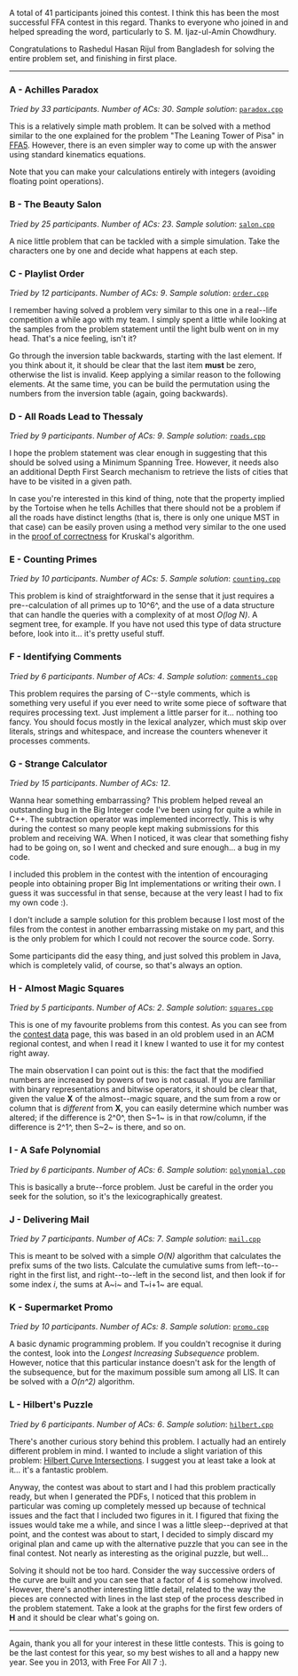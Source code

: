 A total of 41 participants joined this contest. I think this has been the
most successful FFA contest in this regard. Thanks to everyone who joined in
and helped spreading the word, particularly to S. M. Ijaz-ul-Amin Chowdhury.

Congratulations to Rashedul Hasan Rijul from Bangladesh for solving the
entire problem set, and finishing in first place.

- - -

### A - Achilles Paradox ###
*Tried by 33 participants*.
*Number of ACs: 30*.
*Sample solution*:
[`paradox.cpp`](https://github.com/lbv/ffa-pc/blob/master/ffa6-achilles-and-the-tortoise/a-paradox/code/paradox.cpp)

This is a relatively simple math problem. It can be solved with a method
similar to the one explained for the problem "The Leaning Tower of Pisa" in
[FFA5](https://sites.google.com/a/diptongonante.com/ffa-pc/contests/free-for-all-5-sam-loyd-s-puzzle-carnival/editorial-sam-loyd-s-puzzle-carnival).
However, there is an even simpler way to come up with the answer using
standard kinematics equations.

Note that you can make your calculations entirely with integers (avoiding
floating point operations).

### B - The Beauty Salon ###
*Tried by 25 participants*.
*Number of ACs: 23*.
*Sample solution*:
[`salon.cpp`](https://github.com/lbv/ffa-pc/blob/master/ffa6-achilles-and-the-tortoise/b-salon/code/salon.cpp)

A nice little problem that can be tackled with a simple simulation. Take the
characters one by one and decide what happens at each step.

### C - Playlist Order ###
*Tried by 12 participants*.
*Number of ACs: 9*.
*Sample solution*:
[`order.cpp`](https://github.com/lbv/ffa-pc/blob/master/ffa6-achilles-and-the-tortoise/c-order/code/order.cpp)

I remember having solved a problem very similar to this one in a real--life
competition a while ago with my team. I simply spent a little while looking
at the samples from the problem statement until the light bulb went on in my
head. That's a nice feeling, isn't it?

Go through the inversion table backwards, starting with the last element. If
you think about it, it should be clear that the last item **must** be zero,
otherwise the list is invalid. Keep applying a similar reason to the
following elements. At the same time, you can be build the permutation using
the numbers from the inversion table (again, going backwards).

### D - All Roads Lead to Thessaly ###
*Tried by 9 participants*.
*Number of ACs: 9*.
*Sample solution*:
[`roads.cpp`](https://github.com/lbv/ffa-pc/blob/master/ffa6-achilles-and-the-tortoise/d-roads/code/roads.cpp)

I hope the problem statement was clear enough in suggesting that this should
be solved using a Minimum Spanning Tree. However, it needs also an
additional Depth First Search mechanism to retrieve the lists of cities that
have to be visited in a given path.

In case you're interested in this kind of thing, note that the property
implied by the Tortoise when he tells Achilles that there should not be a
problem if all the roads have distinct lengths (that is, there is only one
unique MST in that case) can be easily proven using a method very similar to
the one used in the [proof of
correctness](http://en.wikipedia.org/wiki/Kruskal%27s_algorithm#Proof_of_correctness)
for Kruskal's algorithm.

### E - Counting Primes ###
*Tried by 10 participants*.
*Number of ACs: 5*.
*Sample solution*:
[`counting.cpp`](https://github.com/lbv/ffa-pc/blob/master/ffa6-achilles-and-the-tortoise/e-counting/code/counting.cpp)

This problem is kind of straightforward in the sense that it just requires a
pre--calculation of all primes up to 10^6^, and the use of a data structure
that can handle the queries with a complexity of at most *O(log N)*. A
segment tree, for example. If you have not used this type of data structure
before, look into it... it's pretty useful stuff.

### F - Identifying Comments ###
*Tried by 6 participants*.
*Number of ACs: 4*.
*Sample solution*:
[`comments.cpp`](https://github.com/lbv/ffa-pc/blob/master/ffa6-achilles-and-the-tortoise/f-comments/code/comments.cpp)

This problem requires the parsing of C--style comments, which is something
very useful if you ever need to write some piece of software that requires
processing text. Just implement a little parser for it... nothing too fancy.
You should focus mostly in the lexical analyzer, which must skip over
literals, strings and whitespace, and increase the counters whenever it
processes comments.

### G - Strange Calculator ###
*Tried by 15 participants*.
*Number of ACs: 12*.

Wanna hear something embarrassing? This problem helped reveal an outstanding
bug in the Big Integer code I've been using for quite a while in C++. The
subtraction operator was implemented incorrectly. This is why during the
contest so many people kept making submissions for this problem and
receiving WA. When I noticed, it was clear that something fishy had to be
going on, so I went and checked and sure enough... a bug in my code.

I included this problem in the contest with the intention of encouraging
people into obtaining proper Big Int implementations or writing their own. I
guess it was successful in that sense, because at the very least I had to fix
my own code :).

I don't include a sample solution for this problem because I lost most of
the files from the contest in another embarrassing mistake on my part, and
this is the only problem for which I could not recover the source code.
Sorry.

Some participants did the easy thing, and just solved this problem in Java,
which is completely valid, of course, so that's always an option.

### H - Almost Magic Squares ###
*Tried by 5 participants*.
*Number of ACs: 2*.
*Sample solution*:
[`squares.cpp`](https://github.com/lbv/ffa-pc/blob/master/ffa6-achilles-and-the-tortoise/h-squares/code/squares.cpp)

This is one of my favourite problems from this contest. As you can see from
the [contest
data](https://sites.google.com/a/diptongonante.com/ffa-pc/contests/free-for-all-6/free-for-all-6---conte)
page, this was based in an old problem used in an ACM regional contest, and
when I read it I knew I wanted to use it for my contest right away.

The main observation I can point out is this: the fact that the modified
numbers are increased by powers of two is not casual. If you are familiar
with binary representations and bitwise operators, it should be clear that,
given the value **X** of the almost--magic square, and the sum from a row or
column that is *different* from **X**, you can easily determine which
number was altered; if the difference is 2^0^, then S~1~ is in that
row/column, if the difference is 2^1^, then S~2~ is there, and so on.

### I - A Safe Polynomial ###
*Tried by 6 participants*.
*Number of ACs: 6*.
*Sample solution*:
[`polynomial.cpp`](https://github.com/lbv/ffa-pc/blob/master/ffa6-achilles-and-the-tortoise/i-polynomial/code/polynomial.cpp)

This is basically a brute--force problem. Just be careful in the order you
seek for the solution, so it's the lexicographically greatest.

### J - Delivering Mail ###
*Tried by 7 participants*.
*Number of ACs: 7*.
*Sample solution*:
[`mail.cpp`](https://github.com/lbv/ffa-pc/blob/master/ffa6-achilles-and-the-tortoise/j-mail/code/mail.cpp)

This is meant to be solved with a simple *O(N)* algorithm that calculates the
prefix sums of the two lists. Calculate the cumulative sums from
left--to--right in the first list, and right--to--left in the second list,
and then look if for some index *i*, the sums at A~i~ and T~i+1~ are equal.

### K - Supermarket Promo ###
*Tried by 10 participants*.
*Number of ACs: 8*.
*Sample solution*:
[`promo.cpp`](https://github.com/lbv/ffa-pc/blob/master/ffa6-achilles-and-the-tortoise/k-promo/code/promo.cpp)

A basic dynamic programming problem. If you couldn't recognise it during the
contest, look into the *Longest Increasing Subsequence* problem. However,
notice that this particular instance doesn't ask for the length of the
subsequence, but for the maximum possible sum among all LIS. It can be
solved with a *O(n^2)* algorithm.

### L - Hilbert's Puzzle ###
*Tried by 6 participants*.
*Number of ACs: 6*.
*Sample solution*:
[`hilbert.cpp`](https://github.com/lbv/ffa-pc/blob/master/ffa6-achilles-and-the-tortoise/l-hilbert/code/hilbert.cpp)

There's another curious story behind this problem. I actually had an
entirely different problem in mind. I wanted to include a slight variation
of this problem: [Hilbert Curve
Intersections](http://contests.vanb.org/2003regionals/8-24/problems/hilbert/hilbert.html).
I suggest you at least take a look at it... it's a fantastic problem.

Anyway, the contest was about to start and I had this problem practically
ready, but when I generated the PDFs, I noticed that this problem in
particular was coming up completely messed up because of technical issues
and the fact that I included two figures in it. I figured that fixing the
issues would take me a while, and since I was a little
sleep--deprived at that point, and the contest was about to start, I decided
to simply discard my original plan and came up with the alternative puzzle
that you can see in the final contest. Not nearly as interesting as the
original puzzle, but well...

Solving it should not be too hard. Consider the way successive orders of the
curve are built and you can see that a factor of 4 is somehow involved.
However, there's another interesting little detail, related to the way the
pieces are connected with lines in the last step of the process described in
the problem statement. Take a look at the graphs for the first few orders of
**H** and it should be clear what's going on.

- - -

Again, thank you all for your interest in these little contests. This is
going to be the last contest for this year, so my best wishes to all and a
happy new year. See you in 2013, with Free For All 7 :).
